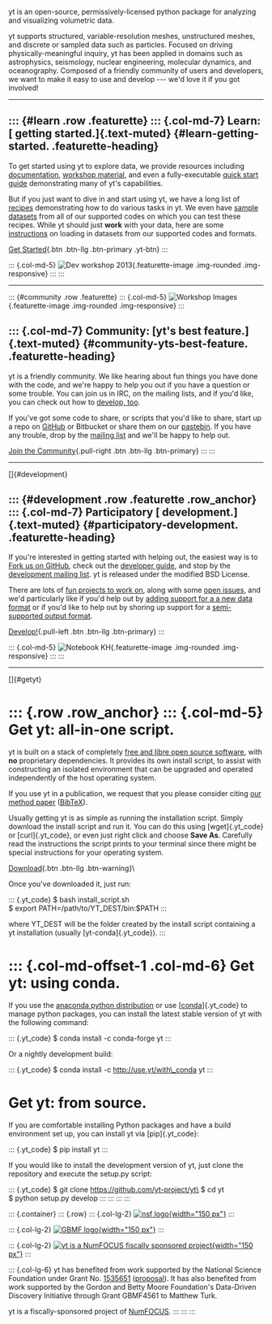 yt is an open-source, permissively-licensed python package for analyzing
and visualizing volumetric data.

yt supports structured, variable-resolution meshes, unstructured meshes,
and discrete or sampled data such as particles. Focused on driving
physically-meaningful inquiry, yt has been applied in domains such as
astrophysics, seismology, nuclear engineering, molecular dynamics, and
oceanography. Composed of a friendly community of users and developers,
we want to make it easy to use and develop --- we\'d love it if you got
involved!

------------------------------------------------------------------------

::: {#learn .row .featurette}
::: {.col-md-7}
Learn: [ getting started.]{.text-muted} {#learn-getting-started. .featurette-heading}
---------------------------------------

To get started using yt to explore data, we provide resources including
[documentation](https://yt-project.org/doc/), [workshop
material](https://yt-project.org/workshop2012/), and even a
fully-executable [quick start
guide](https://yt-project.org/doc/quickstart/index.html) demonstrating
many of yt\'s capabilities.

But if you just want to dive in and start using yt, we have a long list
of [recipes](https://yt-project.org/doc/cookbook/index.html)
demonstrating how to do various tasks in yt. We even have [sample
datasets](https://yt-project.org/data) from all of our supported codes
on which you can test these recipes. While yt should just **work** with
your data, here are some
[instructions](https://yt-project.org/doc/examining/index.html) on
loading in datasets from our supported codes and formats.

[Get Started](https://yt-project.org/doc/quickstart/index.html){.btn
.btn-llg .btn-primary .yt-btn}
:::

::: {.col-md-5}
![Dev workshop 2013](img/analysis.jpg){.featurette-image .img-rounded
.img-responsive}
:::
:::

------------------------------------------------------------------------

::: {#community .row .featurette}
::: {.col-md-5}
![Workshop Images](img/workshop_montage.jpg){.featurette-image
.img-rounded .img-responsive}
:::

::: {.col-md-7}
Community: [yt\'s best feature.]{.text-muted} {#community-yts-best-feature. .featurette-heading}
---------------------------------------------

yt is a friendly community. We like hearing about fun things you have
done with the code, and we\'re happy to help you out if you have a
question or some trouble. You can join us in IRC, on the mailing lists,
and if you\'d like, you can check out how to [develop,
too](#development).

If you\'ve got some code to share, or scripts that you\'d like to share,
start up a repo on [GitHub](https://github.com/) or Bitbucket or share
them on our [pastebin](https://paste.yt-project.org/). If you have any
trouble, drop by the [mailing
list](https://mail.python.org/mm3/mailman3/lists/yt-users.python.org/)
and we\'ll be happy to help out.

[Join the Community](community.html){.pull-right .btn .btn-llg
.btn-primary}
:::
:::

------------------------------------------------------------------------

[]{#development}

::: {#development .row .featurette .row_anchor}
::: {.col-md-7}
Participatory [ development.]{.text-muted} {#participatory-development. .featurette-heading}
------------------------------------------

If you\'re interested in getting started with helping out, the easiest
way is to [Fork us on GitHub](https://github.com/yt-project/yt), check
out the [developer
guide](https://yt-project.org/doc/developing/index.html), and stop by
the [development mailing
list](https://lists.spacepope.org/listinfo.cgi/yt-dev-spacepope.org). yt
is released under the modified BSD License.

There are lots of [fun projects to work
on](https://yt-project.org/doc/developing/developing.html#technical-contributions),
along with some [open issues](https://github.com/yt-project/yt/issues),
and we\'d particularly like if you\'d help out by [adding support for a
a new data
format](https://yt-project.org/doc/developing/creating_frontend.html) or
if you\'d like to help out by shoring up support for a [semi-supported
output format](https://yt-project.org/doc/reference/code_support.html).

[Develop!](development.html){.pull-left .btn .btn-llg .btn-primary}
:::

::: {.col-md-5}
![Notebook KH](img/notebook4.jpg){.featurette-image .img-rounded
.img-responsive}
:::
:::

------------------------------------------------------------------------

[]{#getyt}

::: {.row .row_anchor}
::: {.col-md-5}
Get yt: all-in-one script.
==========================

yt is built on a stack of completely [free and libre open source
software](https://www.fsf.org/working-together/), with **no**
proprietary dependencies. It provides its own install script, to assist
with constructing an isolated environment that can be upgraded and
operated independently of the host operating system.

If you use yt in a publication, we request that you please consider
citing [our method
paper](https://adsabs.harvard.edu/abs/2011ApJS..192....9T)
([BibTeX](https://adsabs.harvard.edu/cgi-bin/nph-bib_query?bibcode=2011ApJS..192....9T&data_type=BIBTEX&db_key=AST&nocookieset=1)).

Usually getting yt is as simple as running the installation script.
Simply download the install script and run it. You can do this using
[wget]{.yt_code} or [curl]{.yt_code}, or even just right click and
choose **Save As**. Carefully read the instructions the script prints to
your terminal since there might be special instructions for your
operating system.

[Download](https://raw.githubusercontent.com/yt-project/yt/master/doc/install_script.sh){.btn
.btn-llg .btn-warning}\

Once you\'ve downloaded it, just run:

::: {.yt_code}
\$ bash install\_script.sh\
\$ export PATH=/path/to/YT\_DEST/bin:\$PATH
:::

where YT\_DEST will be the folder created by the install script
containing a yt installation (usually [yt-conda]{.yt_code}).
:::

::: {.col-md-offset-1 .col-md-6}
Get yt: using conda.
====================

If you use the [anaconda python
distribution](https://store.continuum.io/cshop/anaconda/) or use
[[conda](https://pypi.python.org/pypi/conda)]{.yt_code} to manage python
packages, you can install the latest stable version of yt with the
following command:

::: {.yt_code}
\$ conda install -c conda-forge yt
:::

Or a nightly development build:

::: {.yt_code}
\$ conda install -c http://use.yt/with\_conda yt
:::

Get yt: from source.
====================

If you are comfortable installing Python packages and have a build
environment set up, you can install yt via [pip]{.yt_code}:

::: {.yt_code}
\$ pip install yt
:::

If you would like to install the development version of yt, just clone
the repository and execute the setup.py script:

::: {.yt_code}
\$ git clone https://github.com/yt-project/yt\
\$ cd yt\
\$ python setup.py develop
:::
:::
:::
:::

::: {.container}
::: {.row}
::: {.col-lg-2}
[![nsf logo](img/nsf1.gif){width="150 px"}](https://www.nsf.gov/)
:::

::: {.col-lg-2}
[![GBMF logo](img/moore-logo.png){width="150 px"}](https://moore.org/)
:::

::: {.col-lg-2}
[![yt is a NumFOCUS fiscally sponsored
project](img/numfocus-fsa.png){width="150 px"}](https://www.numfocus.org)
:::

::: {.col-lg-6}
yt has benefited from work supported by the National Science Foundation
under Grant No.
[1535651](https://www.nsf.gov/awardsearch/showAward?AWD_ID=1535651)
([proposal](https://figshare.com/articles/SI2_SSE_yt_Reusable_Components_for_Simulating_Analyzing_and_Visualizing_Astrophysical_Systems/909413)).
It has also benefited from work supported by the Gordon and Betty Moore
Foundation\'s Data-Driven Discovery Initiative through Grant GBMF4561 to
Matthew Turk.

yt is a fiscally-sponsored project of [NumFOCUS](https://numfocus.org/).
:::
:::
:::
